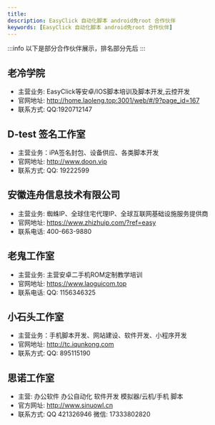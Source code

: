 ```yaml
---
title: 
description: EasyClick 自动化脚本 android免root 合作伙伴
keywords: [EasyClick 自动化脚本 android免root 合作伙伴]
---
```


:::info
以下是部分合作伙伴展示，排名部分先后
:::

## 老冷学院
 - 主营业务: EasyClick等安卓/IOS脚本培训及脚本开发,云控开发
 - 官网地址: http://home.laoleng.top:3001/web/#/9?page_id=167
 - 联系方式: QQ:1920712147
 
 
## D-test 签名工作室
- 主营业务：iPA签名封包、设备供应、各类脚本开发
- 官网地址: http://www.doon.vip
- 联系方式: QQ: 19222599

## 安徽连舟信息技术有限公司
- 主营业务: 蜘蛛IP、全球住宅代理IP、全球互联网基础设施服务提供商
- 官网地址: https://www.zhizhuip.com/?ref=easy
- 联系电话: 400-663-9880


## 老鬼工作室
- 主营业务: 主营安卓二手机ROM定制教学培训
- 官网地址: https://www.laoguicom.top  
- 联系电话: QQ: 1156346325



## 小石头工作室  
- 主营业务：手机脚本开发、网站建设、软件开发、小程序开发
- 官网地址: http://tc.iqunkong.com
- 联系方式: QQ: 895115190

## 思诺工作室
- 主营:  办公软件 办公自动化 软件开发 模拟器/云机/手机 脚本 
- 官方网址: http://www.sinuowl.cn
- 联系方式: QQ 421326946 微信: 17333802820


